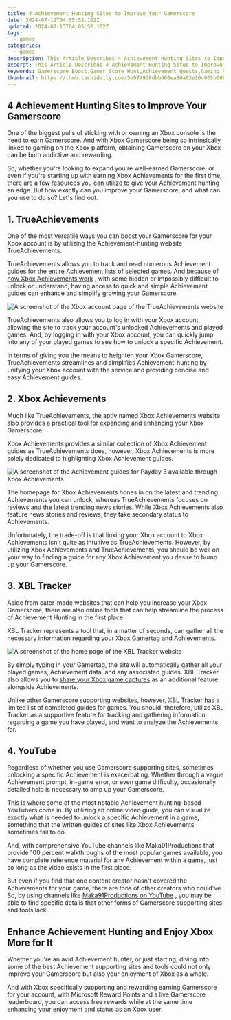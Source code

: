 ```yaml
---
title: 4 Achievement Hunting Sites to Improve Your Gamerscore
date: 2024-07-12T04:05:52.102Z
updated: 2024-07-13T04:05:52.102Z
tags:
  - games
categories:
  - games
description: This Article Describes 4 Achievement Hunting Sites to Improve Your Gamerscore
excerpt: This Article Describes 4 Achievement Hunting Sites to Improve Your Gamerscore
keywords: Gamerscore Boost,Gamer Score Hunt,Achievement Quests,Gaming Rewards Search,Top Game Hunters,High Scores Sites,Achieve More Play
thumbnail: https://thmb.techidaily.com/5e974938dbb660ea80a93e16c035b60b79b36010696a635f2d59959383d55084.jpg
---
```


## 4 Achievement Hunting Sites to Improve Your Gamerscore

 One of the biggest pulls of sticking with or owning an Xbox console is the need to earn Gamerscore. And with Xbox Gamerscore being so intrinsically linked to gaming on the Xbox platform, obtaining Gamerscore on your Xbox can be both addictive and rewarding.

 So, whether you're looking to expand you're well-earned Gamerscore, or even if you're starting up with earning Xbox Achievements for the first time, there are a few resources you can utilize to give your Achievement hunting an edge. But how exactly can you improve your Gamerscore, and what can you use to do so? Let's find out.

## 1. TrueAchievements

 One of the most versatile ways you can boost your Gamerscore for your Xbox account is by utilizing the Achievement-hunting website TrueAchievements.

 TrueAchievements allows you to track and read numerous Achievement guides for the entire Achievement lists of selected games. And because of [how Xbox Achievements work](https://www.makeuseof.com/tag/xbox-achievements-beginners-guide/) , with some hidden or impossibly difficult to unlock or understand, having access to quick and simple Achievement guides can enhance and simplify growing your Gamerscore.

![A screenshot of the Xbox account page of the TrueAchievements website](https://static1.makeuseofimages.com/wordpress/wp-content/uploads/2023/09/screenshot-2935-1.jpg)

 TrueAchievements also allows you to log in with your Xbox account, allowing the site to track your account's unlocked Achievements and played games. And, by logging in with your Xbox account, you can quickly jump into any of your played games to see how to unlock a specific Achievement.

 In terms of giving you the means to heighten your Xbox Gamerscore, TrueAchievements streamlines and simplifies Achievement-hunting by unifying your Xbox account with the service and providing concise and easy Achievement guides.

## 2. Xbox Achievements

 Much like TrueAchievements, the aptly named Xbox Achievements website also provides a practical tool for expanding and enhancing your Xbox Gamerscore.

 Xbox Achievements provides a similar collection of Xbox Achievement guides as TrueAchievements does, however, Xbox Achievements is more solely dedicated to highlighting Xbox Achievement guides.

![A screenshot of the Achievement guides for Payday 3 available through Xbox Achievements](https://static1.makeuseofimages.com/wordpress/wp-content/uploads/2023/09/screenshot-2942.jpg)

 The homepage for Xbox Achievements hones in on the latest and trending Achievements you can unlock, whereas TrueAchievements focuses on reviews and the latest trending news stories. While Xbox Achievements also feature news stories and reviews, they take secondary status to Achievements.

 Unfortunately, the trade-off is that linking your Xbox account to Xbox Achievements isn't quite as intuitive as TrueAchievements. However, by utilizing Xbox Achievements and TrueAchievements, you should be well on your way to finding a guide for any Xbox Achievement you desire to bump up your Gamerscore.

## 3. XBL Tracker

 Aside from cater-made websites that can help you increase your Xbox Gamerscore, there are also online tools that can help streamline the process of Achievement Hunting in the first place.

 XBL Tracker represents a tool that, in a matter of seconds, can gather all the necessary information regarding your Xbox Gamertag and Achievements.

![A screenshot of the home page of the XBL Tracker website](https://static1.makeuseofimages.com/wordpress/wp-content/uploads/2023/09/screenshot-2945.jpg)

 By simply typing in your Gamertag, the site will automatically gather all your played games, Achievement data, and any associated guides. XBL Tracker also allows you to [share your Xbox game captures](https://www.makeuseof.com/capture-share-screenshots-videos-xbox-series-x/) as an additional feature alongside Achievements.

 Unlike other Gamerscore supporting websites, however, XBL Tracker has a limited list of completed guides for games. You should, therefore, utilize XBL Tracker as a supportive feature for tracking and gathering information regarding a game you have played, and want to analyze the Achievements for.

## 4. YouTube

 Regardless of whether you use Gamerscore supporting sites, sometimes unlocking a specific Achievement is exacerbating. Whether through a vague Achievement prompt, in-game error, or even game difficulty, occasionally detailed help is necessary to amp up your Gamerscore.

 This is where some of the most notable Achievement hunting-based YouTubers come in. By utilizing an online video guide, you can visualize exactly what is needed to unlock a specific Achievement in a game, something that the written guides of sites like Xbox Achievements sometimes fail to do.

 And, with comprehensive YouTube channels like Maka91Productions that provide 100 percent walkthroughs of the most popular games available, you have complete reference material for any Achievement within a game, just so long as the video exists in the first place.

 But even if you find that one content creator hasn't covered the Achievements for your game, there are tons of other creators who could've. So, by using channels like [Maka91Productions on YouTube](https://www.youtube.com/@Maka91Productions/featured) , you may be able to find specific details that other forms of Gamerscore supporting sites and tools lack.

## Enhance Achievement Hunting and Enjoy Xbox More for It

 Whether you're an avid Achievement hunter, or just starting, diving into some of the best Achievement supporting sites and tools could not only improve your Gamerscore but also your enjoyment of Xbox as a whole.

 And with Xbox specifically supporting and rewarding earning Gamerscore for your account, with Microsoft Reward Points and a live Gamerscore leaderboard, you can access free rewards while at the same time enhancing your enjoyment and status as an Xbox user.


<ins class="adsbygoogle"
     style="display:block"
     data-ad-format="autorelaxed"
     data-ad-client="ca-pub-7571918770474297"
     data-ad-slot="1223367746"></ins>



<ins class="adsbygoogle"
     style="display:block"
     data-ad-client="ca-pub-7571918770474297"
     data-ad-slot="8358498916"
     data-ad-format="auto"
     data-full-width-responsive="true"></ins>




